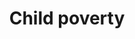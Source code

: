 ---
title: Child poverty
longTitle: 'Child poverty'
tags:
- gccommon
broaderTerm:
- "[[Poverty]]"
french:
- "[[Pauvrete dans lenfance]]"
usedFor:
- "[[Childhood poverty]]"
---